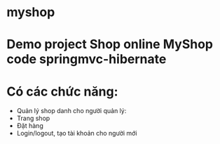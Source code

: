 # myshop
# Demo project Shop online MyShop code springmvc-hibernate
# Có các chức năng:
  - Quản lý shop danh cho người quản lý:
  - Trang shop
  - Đặt hàng
  - Login/logout, tạo tài khoản cho người mới
